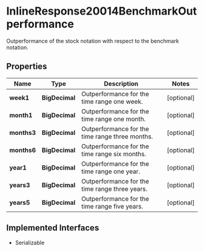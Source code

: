 

# InlineResponse20014BenchmarkOutperformance

Outperformance of the stock notation with respect to the benchmark notation.

## Properties

Name | Type | Description | Notes
------------ | ------------- | ------------- | -------------
**week1** | **BigDecimal** | Outperformance for the time range one week. |  [optional]
**month1** | **BigDecimal** | Outperformance for the time range one month. |  [optional]
**months3** | **BigDecimal** | Outperformance for the time range three months. |  [optional]
**months6** | **BigDecimal** | Outperformance for the time range six months. |  [optional]
**year1** | **BigDecimal** | Outperformance for the time range one year. |  [optional]
**years3** | **BigDecimal** | Outperformance for the time range three years. |  [optional]
**years5** | **BigDecimal** | Outperformance for the time range five years. |  [optional]


## Implemented Interfaces

* Serializable


